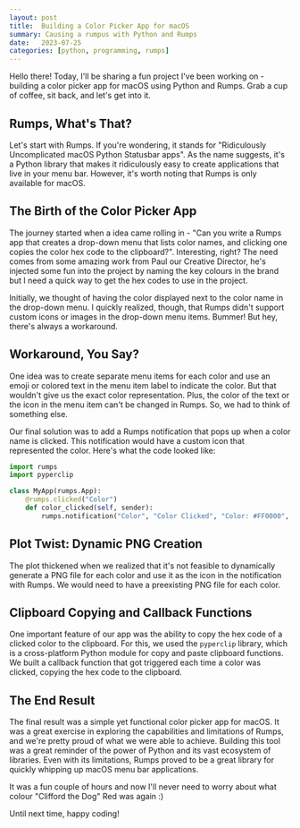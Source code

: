 ```yaml
---
layout: post
title:  Building a Color Picker App for macOS
summary: Causing a rumpus with Python and Rumps
date:   2023-07-25
categories: [python, programming, rumps]
---
```


Hello there! Today, I'll be sharing a fun project I've been working on - building a color picker app for macOS using Python and Rumps. Grab a cup of coffee, sit back, and let's get into it.

## Rumps, What's That?

Let's start with Rumps. If you're wondering, it stands for "Ridiculously Uncomplicated macOS Python Statusbar apps". As the name suggests, it's a Python library that makes it ridiculously easy to create applications that live in your menu bar. However, it's worth noting that Rumps is only available for macOS.

## The Birth of the Color Picker App

The journey started when a idea came rolling in - "Can you write a Rumps app that creates a drop-down menu that lists color names, and clicking one copies the color hex code to the clipboard?". Interesting, right? The need comes from some amazing work from Paul our Creative Director, he's injected some fun into the project by naming the key colours in the brand but I need a quick way to get the hex codes to use in the project.

Initially, we thought of having the color displayed next to the color name in the drop-down menu. I quickly realized, though, that Rumps didn't support custom icons or images in the drop-down menu items. Bummer! But hey, there's always a workaround. 

## Workaround, You Say?

One idea was to create separate menu items for each color and use an emoji or colored text in the menu item label to indicate the color. But that wouldn't give us the exact color representation. Plus, the color of the text or the icon in the menu item can't be changed in Rumps. So, we had to think of something else.

Our final solution was to add a Rumps notification that pops up when a color name is clicked. This notification would have a custom icon that represented the color. Here's what the code looked like:

```python
import rumps
import pyperclip

class MyApp(rumps.App):
    @rumps.clicked("Color")
    def color_clicked(self, sender):
        rumps.notification("Color", "Color Clicked", "Color: #FF0000", icon='/path/to/icon.png')
```

## Plot Twist: Dynamic PNG Creation

The plot thickened when we realized that it's not feasible to dynamically generate a PNG file for each color and use it as the icon in the notification with Rumps. We would need to have a preexisting PNG file for each color. 

## Clipboard Copying and Callback Functions

One important feature of our app was the ability to copy the hex code of a clicked color to the clipboard. For this, we used the `pyperclip` library, which is a cross-platform Python module for copy and paste clipboard functions. We built a callback function that got triggered each time a color was clicked, copying the hex code to the clipboard. 

## The End Result

The final result was a simple yet functional color picker app for macOS. It was a great exercise in exploring the capabilities and limitations of Rumps, and we're pretty proud of what we were able to achieve.  Building this tool was a great reminder of the power of Python and its vast ecosystem of libraries. Even with its limitations, Rumps proved to be a great library for quickly whipping up macOS menu bar applications.

It was a fun couple of hours and now I'll never need to worry about what colour "Clifford the Dog" Red was again :)

Until next time, happy coding!
